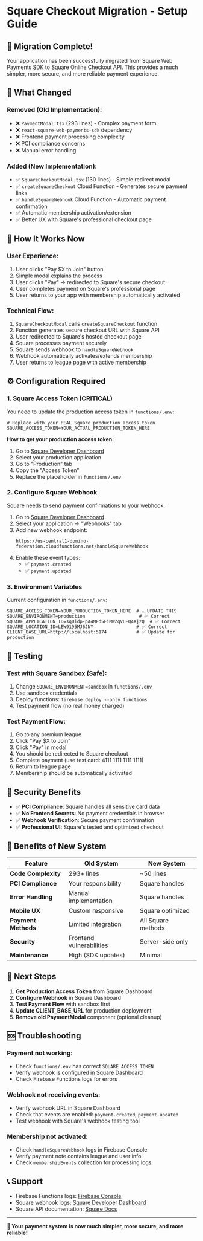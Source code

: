 # Square Checkout Migration - Setup Guide

## 🎉 **Migration Complete!**

Your application has been successfully migrated from Square Web Payments SDK to Square Online Checkout API. This provides a much simpler, more secure, and more reliable payment experience.

## 🔧 **What Changed**

### **Removed (Old Implementation):**
- ❌ `PaymentModal.tsx` (293 lines) - Complex payment form
- ❌ `react-square-web-payments-sdk` dependency
- ❌ Frontend payment processing complexity
- ❌ PCI compliance concerns
- ❌ Manual error handling

### **Added (New Implementation):**
- ✅ `SquareCheckoutModal.tsx` (130 lines) - Simple redirect modal  
- ✅ `createSquareCheckout` Cloud Function - Generates secure payment links
- ✅ `handleSquareWebhook` Cloud Function - Automatic payment confirmation
- ✅ Automatic membership activation/extension
- ✅ Better UX with Square's professional checkout page

## 🚀 **How It Works Now**

### **User Experience:**
1. User clicks "Pay $X to Join" button
2. Simple modal explains the process
3. User clicks "Pay" → redirected to Square's secure checkout
4. User completes payment on Square's professional page
5. User returns to your app with membership automatically activated

### **Technical Flow:**
1. `SquareCheckoutModal` calls `createSquareCheckout` function
2. Function generates secure checkout URL with Square API
3. User redirected to Square's hosted checkout page
4. Square processes payment securely
5. Square sends webhook to `handleSquareWebhook`
6. Webhook automatically activates/extends membership
7. User returns to league page with active membership

## ⚙️ **Configuration Required**

### **1. Square Access Token (CRITICAL)**

You need to update the production access token in `functions/.env`:

```properties
# Replace with your REAL Square production access token
SQUARE_ACCESS_TOKEN=YOUR_ACTUAL_PRODUCTION_TOKEN_HERE
```

**How to get your production access token:**
1. Go to [Square Developer Dashboard](https://developer.squareup.com/apps)
2. Select your production application
3. Go to "Production" tab
4. Copy the "Access Token"
5. Replace the placeholder in `functions/.env`

### **2. Configure Square Webhook**

Square needs to send payment confirmations to your webhook:

1. Go to [Square Developer Dashboard](https://developer.squareup.com/apps)
2. Select your application → "Webhooks" tab
3. Add new webhook endpoint:
   ```
   https://us-central1-domino-federation.cloudfunctions.net/handleSquareWebhook
   ```
4. Enable these event types:
   - ✅ `payment.created`
   - ✅ `payment.updated`

### **3. Environment Variables**

Current configuration in `functions/.env`:
```properties
SQUARE_ACCESS_TOKEN=YOUR_PRODUCTION_TOKEN_HERE  # ⚠️ UPDATE THIS
SQUARE_ENVIRONMENT=production                    # ✅ Correct
SQUARE_APPLICATION_ID=sq0idp-pA4MFd5FiMWZqVLEQ4XjzQ  # ✅ Correct
SQUARE_LOCATION_ID=LEW9195MJ6JNY                # ✅ Correct  
CLIENT_BASE_URL=http://localhost:5174           # ✅ Update for production
```

## 🧪 **Testing**

### **Test with Square Sandbox (Safe):**
1. Change `SQUARE_ENVIRONMENT=sandbox` in `functions/.env`
2. Use sandbox credentials
3. Deploy functions: `firebase deploy --only functions`
4. Test payment flow (no real money charged)

### **Test Payment Flow:**
1. Go to any premium league
2. Click "Pay $X to Join"
3. Click "Pay" in modal
4. You should be redirected to Square checkout
5. Complete payment (use test card: 4111 1111 1111 1111)
6. Return to league page
7. Membership should be automatically activated

## 🔐 **Security Benefits**

- ✅ **PCI Compliance**: Square handles all sensitive card data
- ✅ **No Frontend Secrets**: No payment credentials in browser
- ✅ **Webhook Verification**: Secure payment confirmation
- ✅ **Professional UI**: Square's tested and optimized checkout

## 🎯 **Benefits of New System**

| Feature | Old System | New System |
|---------|------------|------------|
| **Code Complexity** | 293+ lines | ~50 lines |
| **PCI Compliance** | Your responsibility | Square handles |
| **Error Handling** | Manual implementation | Square handles |
| **Mobile UX** | Custom responsive | Square optimized |
| **Payment Methods** | Limited integration | All Square methods |
| **Security** | Frontend vulnerabilities | Server-side only |
| **Maintenance** | High (SDK updates) | Minimal |

## 🚨 **Next Steps**

1. **Get Production Access Token** from Square Dashboard
2. **Configure Webhook** in Square Dashboard  
3. **Test Payment Flow** with sandbox first
4. **Update CLIENT_BASE_URL** for production deployment
5. **Remove old PaymentModal** component (optional cleanup)

## 🆘 **Troubleshooting**

### **Payment not working:**
- Check `functions/.env` has correct `SQUARE_ACCESS_TOKEN`
- Verify webhook is configured in Square Dashboard
- Check Firebase Functions logs for errors

### **Webhook not receiving events:**
- Verify webhook URL in Square Dashboard
- Check that events are enabled: `payment.created`, `payment.updated`
- Test webhook with Square's webhook testing tool

### **Membership not activated:**
- Check `handleSquareWebhook` logs in Firebase Console
- Verify payment note contains league and user info
- Check `membershipEvents` collection for processing logs

## 📞 **Support**

- Firebase Functions logs: [Firebase Console](https://console.firebase.google.com)
- Square webhook logs: [Square Developer Dashboard](https://developer.squareup.com)
- Square API documentation: [Square Docs](https://developer.squareup.com/docs)

---

**🎉 Your payment system is now much simpler, more secure, and more reliable!**
